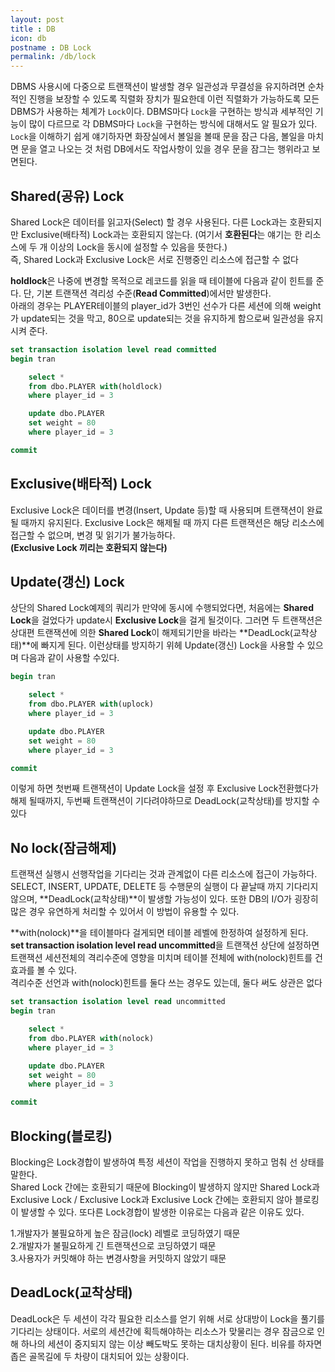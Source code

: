 ```yaml
---
layout: post
title : DB
icon: db
postname : DB Lock
permalink: /db/lock
---
```


DBMS 사용시에 다중으로 트랜잭션이 발생할 경우 일관성과 무결성을 유지하려면 순차적인 진행을 보장할 수 있도록 직렬화 장치가 필요한데 이런 직렬화가 가능하도록 모든 DBMS가 사용하는 체계가 `Lock`이다. DBMS마다 `Lock`을 구현하는 방식과 세부적인 기능이 많이 다르므로 각 DBMS마다 `Lock`을 구현하는 방식에 대해서도 알 필요가 있다.  
`Lock`을 이해하기 쉽게 얘기하자면 화장실에서 볼일을 볼때 문을 잠근 다음, 볼일을 마치면 문을 열고 나오는 것 처럼 DB에서도 작업사항이 있을 경우 문을 잠그는 행위라고 보면된다.

## Shared(공유) Lock

Shared Lock은 데이터를 읽고자(Select) 할 경우 사용된다. 다른 Lock과는 호환되지만 Exclusive(배타적) Lock과는 호환되지 않는다. (여기서 **호환된다**는 얘기는 한 리소스에 두 개 이상의 Lock을 동시에 설정할 수 있음을 뜻한다.)  
즉, Shared Lock과 Exclusive Lock은 서로 진행중인 리소스에 접근할 수 없다  

**holdlock**은 나중에 변경할 목적으로 레코드를 읽을 때 테이블에 다음과 같이 힌트를 준다. 단, 기본 트랜잭션 격리성 수준(**Read Committed**)에서만 발생한다.  
아래의 경우는 PLAYER테이블의 player_id가 3번인 선수가 다른 세션에 의해 weight가 update되는 것을 막고, 80으로 update되는 것을 유지하게 함으로써 일관성을 유지시켜 준다.

```sql
set transaction isolation level read committed
begin tran

    select *
    from dbo.PLAYER with(holdlock)
    where player_id = 3

    update dbo.PLAYER
    set weight = 80
    where player_id = 3

commit
```

## Exclusive(배타적) Lock

Exclusive Lock은 데이터를 변경(Insert, Update 등)할 때 사용되며 트랜잭션이 완료될 때까지 유지된다. Exclusive Lock은 해제될 때 까지 다른 트랜잭션은 해당 리소스에 접근할 수 없으며, 변경 및 읽기가 불가능하다.  
**(Exclusive Lock 끼리는 호환되지 않는다)**

## Update(갱신) Lock

상단의 Shared Lock예제의 쿼리가 만약에 동시에 수행되었다면, 처음에는 **Shared Lock**을 걸었다가 update시 **Exclusive Lock**을 걸게 될것이다. 그러면 두 트랜잭션은 상대편 트랜잭션에 의한 **Shared Lock**이 해제되기만을 바라는 **DeadLock(교착상태)**에 빠지게 된다. 이런상태를 방지하기 위헤 Update(갱신) Lock을 사용할 수 있으며 다음과 같이 사용할 수있다.

```sql
begin tran

    select *
    from dbo.PLAYER with(uplock)
    where player_id = 3

    update dbo.PLAYER
    set weight = 80
    where player_id = 3

commit
```

이렇게 하면 첫번째 트랜잭션이 Update Lock을 설정 후 Exclusive Lock전환했다가 해제 될때까지, 두번째 트랜잭션이 기다려야하므로 DeadLock(교착상태)를 방지할 수 있다

## No lock(잠금해제)

트랜잭션 실행시 선행작업을 기다리는 것과 관계없이 다른 리소스에 접근이 가능하다. SELECT, INSERT, UPDATE, DELETE 등 수행문의 실행이 다 끝날때 까지 기다리지 않으며, **DeadLock(교착상태)**이 발생할 가능성이 있다. 또한 DB의 I/O가 굉장히 많은 경우 유연하게 처리할 수 있어서 이 방법이 유용할 수 있다.

**with(nolock)**을 테이블마다 걸게되면 테이블 레벨에 한정하여 설정하게 된다.  
**set transaction isolation level read uncommitted**을 트랜잭션 상단에 설정하면 트랜잭션 세션전체의 격리수준에 영향을 미치며 테이블 전체에 with(nolock)힌트를 건 효과를 볼 수 있다.  
격리수준 선언과 with(nolock)힌트를 둘다 쓰는 경우도 있는데, 둘다 써도 상관은 없다

```sql
set transaction isolation level read uncommitted
begin tran

    select *
    from dbo.PLAYER with(nolock)
    where player_id = 3

    update dbo.PLAYER
    set weight = 80
    where player_id = 3

commit
```

## Blocking(블로킹)

Blocking은 Lock경합이 발생하여 특정 세션이 작업을 진행하지 못하고 멈춰 선 상태를 말한다.  
Shared Lock 간에는 호환되기 때문에 Blocking이 발생하지 않지만 Shared Lock과 Exclusive Lock / Exclusive Lock과 Exclusive Lock 간에는 호환되지 않아 블로킹이 발생할 수 있다.
또다른 Lock경합이 발생한 이유로는 다음과 같은 이유도 있다.  

1.개발자가 불필요하게 높은 잠금(lock) 레벨로 코딩하였기 때문  
2.개발자가 불필요하게 긴 트랜잭션으로 코딩하였기 때문  
3.사용자가 커밋해야 하는 변경사항을 커밋하지 않았기 때문  

## DeadLock(교착상태)

DeadLock은 두 세션이 각각 필요한 리소스를 얻기 위해 서로 상대방이 Lock을 풀기를 기다리는 상태이다. 서로의 세션간에 획득해야하는 리소스가 맞물리는 경우 잠금으로 인해 하나의 세션이 중지되지 않는 이상 빼도박도 못하는 대치상황이 된다. 비유를 하자면 좁은 골목길에 두 차량이 대치되어 있는 상황이다.
